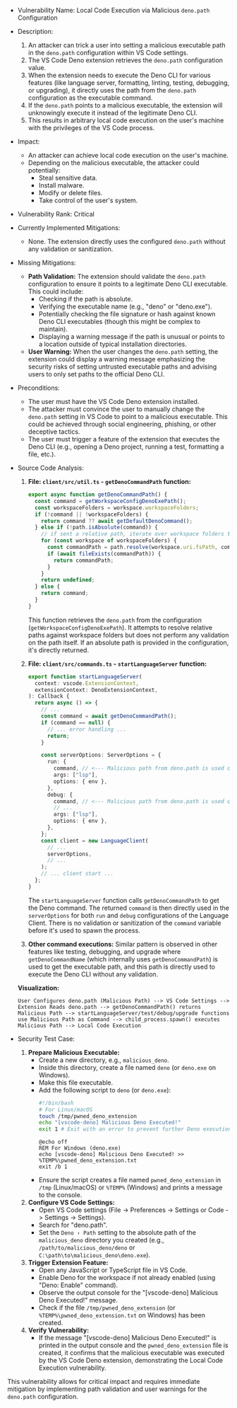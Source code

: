 - Vulnerability Name: Local Code Execution via Malicious `deno.path` Configuration

- Description:
    1. An attacker can trick a user into setting a malicious executable path in the `deno.path` configuration within VS Code settings.
    2. The VS Code Deno extension retrieves the `deno.path` configuration value.
    3. When the extension needs to execute the Deno CLI for various features (like language server, formatting, linting, testing, debugging, or upgrading), it directly uses the path from the `deno.path` configuration as the executable command.
    4. If the `deno.path` points to a malicious executable, the extension will unknowingly execute it instead of the legitimate Deno CLI.
    5. This results in arbitrary local code execution on the user's machine with the privileges of the VS Code process.

- Impact:
    - An attacker can achieve local code execution on the user's machine.
    - Depending on the malicious executable, the attacker could potentially:
        - Steal sensitive data.
        - Install malware.
        - Modify or delete files.
        - Take control of the user's system.

- Vulnerability Rank: Critical

- Currently Implemented Mitigations:
    - None. The extension directly uses the configured `deno.path` without any validation or sanitization.

- Missing Mitigations:
    - **Path Validation:** The extension should validate the `deno.path` configuration to ensure it points to a legitimate Deno CLI executable. This could include:
        - Checking if the path is absolute.
        - Verifying the executable name (e.g., "deno" or "deno.exe").
        - Potentially checking the file signature or hash against known Deno CLI executables (though this might be complex to maintain).
        - Displaying a warning message if the path is unusual or points to a location outside of typical installation directories.
    - **User Warning:** When the user changes the `deno.path` setting, the extension could display a warning message emphasizing the security risks of setting untrusted executable paths and advising users to only set paths to the official Deno CLI.

- Preconditions:
    - The user must have the VS Code Deno extension installed.
    - The attacker must convince the user to manually change the `deno.path` setting in VS Code to point to a malicious executable. This could be achieved through social engineering, phishing, or other deceptive tactics.
    - The user must trigger a feature of the extension that executes the Deno CLI (e.g., opening a Deno project, running a test, formatting a file, etc.).

- Source Code Analysis:
    1. **File: `client/src/util.ts` - `getDenoCommandPath` function:**
        ```typescript
        export async function getDenoCommandPath() {
          const command = getWorkspaceConfigDenoExePath();
          const workspaceFolders = workspace.workspaceFolders;
          if (!command || !workspaceFolders) {
            return command ?? await getDefaultDenoCommand();
          } else if (!path.isAbsolute(command)) {
            // if sent a relative path, iterate over workspace folders to try and resolve.
            for (const workspace of workspaceFolders) {
              const commandPath = path.resolve(workspace.uri.fsPath, command);
              if (await fileExists(commandPath)) {
                return commandPath;
              }
            }
            return undefined;
          } else {
            return command;
          }
        }
        ```
        This function retrieves the `deno.path` from the configuration (`getWorkspaceConfigDenoExePath`). It attempts to resolve relative paths against workspace folders but does not perform any validation on the path itself. If an absolute path is provided in the configuration, it's directly returned.

    2. **File: `client/src/commands.ts` - `startLanguageServer` function:**
        ```typescript
        export function startLanguageServer(
          context: vscode.ExtensionContext,
          extensionContext: DenoExtensionContext,
        ): Callback {
          return async () => {
            // ...
            const command = await getDenoCommandPath();
            if (command == null) {
              // ... error handling ...
              return;
            }

            const serverOptions: ServerOptions = {
              run: {
                command, // <--- Malicious path from deno.path is used directly here
                args: ["lsp"],
                options: { env },
              },
              debug: {
                command, // <--- Malicious path from deno.path is used directly here
                // ...
                args: ["lsp"],
                options: { env },
              },
            };
            const client = new LanguageClient(
              // ...
              serverOptions,
              // ...
            );
            // ... client start ...
          };
        }
        ```
        The `startLanguageServer` function calls `getDenoCommandPath` to get the Deno command. The returned `command` is then directly used in the `serverOptions` for both `run` and `debug` configurations of the Language Client. There is no validation or sanitization of the `command` variable before it's used to spawn the process.

    3. **Other command executions:** Similar pattern is observed in other features like testing, debugging, and upgrade where `getDenoCommandName` (which internally uses `getDenoCommandPath`) is used to get the executable path, and this path is directly used to execute the Deno CLI without any validation.

    **Visualization:**

    ```
    User Configures deno.path (Malicious Path) --> VS Code Settings --> Extension Reads deno.path --> getDenoCommandPath() returns Malicious Path --> startLanguageServer/test/debug/upgrade functions use Malicious Path as Command --> child_process.spawn() executes Malicious Path --> Local Code Execution
    ```

- Security Test Case:
    1. **Prepare Malicious Executable:**
        - Create a new directory, e.g., `malicious_deno`.
        - Inside this directory, create a file named `deno` (or `deno.exe` on Windows).
        - Make this file executable.
        - Add the following script to `deno` (or `deno.exe`):
            ```bash
            #!/bin/bash
            # For Linux/macOS
            touch /tmp/pwned_deno_extension
            echo "[vscode-deno] Malicious Deno Executed!"
            exit 1 # Exit with an error to prevent further Deno execution
            ```
            ```batch
            @echo off
            REM For Windows (deno.exe)
            echo [vscode-deno] Malicious Deno Executed! >> %TEMP%\pwned_deno_extension.txt
            exit /b 1
            ```
        - Ensure the script creates a file named `pwned_deno_extension` in `/tmp` (Linux/macOS) or `%TEMP%` (Windows) and prints a message to the console.
    2. **Configure VS Code Settings:**
        - Open VS Code settings (File -> Preferences -> Settings or Code -> Settings -> Settings).
        - Search for "deno.path".
        - Set the `Deno › Path` setting to the absolute path of the `malicious_deno` directory you created (e.g., `/path/to/malicious_deno/deno` or `C:\path\to\malicious_deno\deno.exe`).
    3. **Trigger Extension Feature:**
        - Open any JavaScript or TypeScript file in VS Code.
        - Enable Deno for the workspace if not already enabled (using "Deno: Enable" command).
        - Observe the output console for the "[vscode-deno] Malicious Deno Executed!" message.
        - Check if the file `/tmp/pwned_deno_extension` (or `%TEMP%\pwned_deno_extension.txt` on Windows) has been created.
    4. **Verify Vulnerability:**
        - If the message "[vscode-deno] Malicious Deno Executed!" is printed in the output console and the `pwned_deno_extension` file is created, it confirms that the malicious executable was executed by the VS Code Deno extension, demonstrating the Local Code Execution vulnerability.

This vulnerability allows for critical impact and requires immediate mitigation by implementing path validation and user warnings for the `deno.path` configuration.
